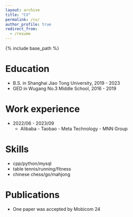 ```yaml
---
layout: archive
title: "CV"
permalink: /cv/
author_profile: true
redirect_from:
  - /resume
---
```


{% include base_path %}

Education
======
* B.S. in Shanghai Jiao Tong University, 2019 - 2023
* GED  in Wugang No.3 Middle School, 2016 - 2019

Work experience
======
* 2022/06 - 2023/09
  * Alibaba - Taobao - Meta Technology - MNN Group
  
Skills
======
* cpp/python/mysql
* table tennis/running/fitness
* chinese chess/go/mahjong

Publications
======
* One paper was accepted by Mobicom 24